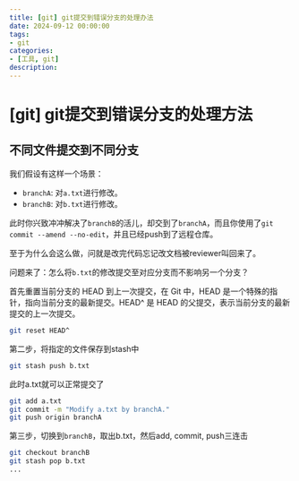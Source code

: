 ```yaml
---
title: [git] git提交到错误分支的处理办法 
date: 2024-09-12 00:00:00 
tags:
- git
categories:
- [工具, git]
description: 
---
```


# [git] git提交到错误分支的处理方法

## 不同文件提交到不同分支

我们假设有这样一个场景：
  - `branchA`: 对`a.txt`进行修改。
  - `branchB`: 对`b.txt`进行修改。

此时你兴致冲冲解决了`branchB`的活儿，却交到了`branchA`，而且你使用了`git commit --amend --no-edit`，并且已经push到了远程仓库。

至于为什么会这么做，问就是改完代码忘记改文档被reviewer叫回来了。

问题来了：怎么将`b.txt`的修改提交至对应分支而不影响另一个分支？

首先重置当前分支的 HEAD 到上一次提交，在 Git 中，HEAD 是一个特殊的指针，指向当前分支的最新提交。HEAD^ 是 HEAD 的父提交，表示当前分支的最新提交的上一次提交。


```bash
git reset HEAD^

```

第二步，将指定的文件保存到stash中

```bash
git stash push b.txt
```

此时a.txt就可以正常提交了
```bash
git add a.txt
git commit -m "Modify a.txt by branchA."
git push origin branchA
```

第三步，切换到`branchB`，取出b.txt，然后add, commit, push三连击
```bash
git checkout branchB
git stash pop b.txt
...
```


